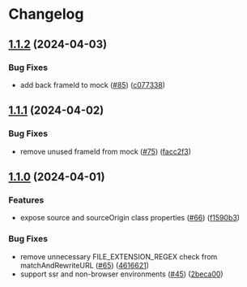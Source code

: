 # Changelog

## [1.1.2](https://github.com/discord/embedded-app-sdk/compare/v1.1.1...v1.1.2) (2024-04-03)


### Bug Fixes

* add back frameId to mock ([#85](https://github.com/discord/embedded-app-sdk/issues/85)) ([c077338](https://github.com/discord/embedded-app-sdk/commit/c0773385f411d6abbcf37fe356e0ff098e14fef0))

## [1.1.1](https://github.com/discord/embedded-app-sdk/compare/v1.1.0...v1.1.1) (2024-04-02)


### Bug Fixes

* remove unused frameId from mock ([#75](https://github.com/discord/embedded-app-sdk/issues/75)) ([facc2f3](https://github.com/discord/embedded-app-sdk/commit/facc2f3f96f6f56191d8f7311b6057f04eb8e02a))

## [1.1.0](https://github.com/discord/embedded-app-sdk/compare/v1.0.0...v1.1.0) (2024-04-01)


### Features

* expose source and sourceOrigin class properties ([#66](https://github.com/discord/embedded-app-sdk/issues/66)) ([f1590b3](https://github.com/discord/embedded-app-sdk/commit/f1590b3980abff50a354c89be5e347fb9878d8d4))


### Bug Fixes

* remove unnecessary FILE_EXTENSION_REGEX check from matchAndRewriteURL ([#65](https://github.com/discord/embedded-app-sdk/issues/65)) ([4616621](https://github.com/discord/embedded-app-sdk/commit/46166212f12e07ba08886ceabfb28d8f1767adf9))
* support ssr and non-browser environments ([#45](https://github.com/discord/embedded-app-sdk/issues/45)) ([2beca00](https://github.com/discord/embedded-app-sdk/commit/2beca00fa2f07be5a6c6837a95513e24c9de5c8d))
